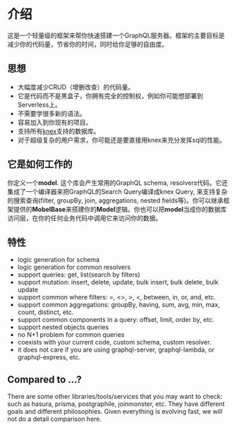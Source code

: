 # 介绍
这是一个轻量级的框架来帮你快速搭建一个GraphQL服务器。框架的主要目标是减少你的代码量，节省你的时间，同时给你足够的自由度。

## 思想
* 大幅度减少CRUD（增删改查）的代码量。
* 它是代码而不是黑盒子，你拥有完全的控制权，例如你可能想部署到Serverless上。
* 不需要学很多新的语法。
* 容易加入到你现有的项目。
* 支持所有[knex](http://knexjs.org/)支持的数据库。
* 对于超级复杂的用户需求，你可能还是要直接用knex来充分发挥sql的性能。

## 它是如何工作的
你定义一个**model**. 这个库会产生常用的GraphQL schema, resolvers代码。它还集成了一个编译器来把GraphQL的Search Query编译成knex Query, 来支持复杂的搜索查询(filter, groupBy, join, aggregations, nested fields等)。你可以继承框架提供的**MobelBase**来搭建你的**Model**逻辑。你也可以把**model**当成你的数据库访问层，在你的任何业务代码中调用它来访问你的数据。

## 特性
* logic generation for schema
* logic generation for common resolvers
* support queries: get, list(search by filters)
* support mutation: insert, delete, update, bulk insert, bulk delete, bulk update
* support common where filters: =, <>, >, <, between, in, or, and, etc.
* support common aggregations: groupBy, having, sum, avg, min, max, count, distinct, etc.
* support common components in a query: offset, limit, order by, etc.
* support nested objects queries
* no N+1 problem for common queries
* coexists with your current code, custom schema, custom resolver.
* it does not care if you are using graphql-server, graphql-lambda, or graphql-express, etc.

## Compared to ...?
There are some other libraries/tools/services that you may want to check: such as hasura, prisma, postgraphile, joinmonster, etc. They have different goals and different philosophies. Given everything is evolving fast, we will not do a detail comparison here.
